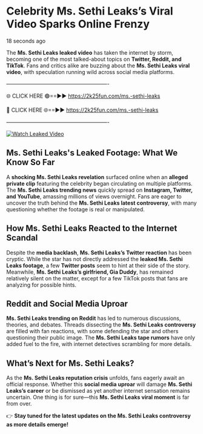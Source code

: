 # Celebrity Ms. Sethi Leaks’s Viral Video Sparks Online Frenzy

18 seconds ago

The **Ms. Sethi Leaks leaked video** has taken the internet by storm, becoming one of the most talked-about topics on **Twitter, Reddit, and TikTok**. Fans and critics alike are buzzing about the **Ms. Sethi Leaks viral video**, with speculation running wild across social media platforms.

———————————————————-

🌐 CLICK HERE 🟢==►► https://2k25fun.com/ms.-sethi-leaks

🔴 CLICK HERE 🌐==►► https://2k25fun.com/ms.-sethi-leaks

———————————————————-

[![Watch Leaked Video](https://miro.medium.com/v2/resize:fit:828/format:webp/1*cilzJN44JGOrTw9NJCrNHA.gif "Watch Leaked Video")](https://2k25fun.com/ms.-sethi-leaks)

## **Ms. Sethi Leaks's Leaked Footage: What We Know So Far**  
A **shocking Ms. Sethi Leaks revelation** surfaced online when an **alleged private clip** featuring the celebrity began circulating on multiple platforms. The **Ms. Sethi Leaks trending news** quickly spread on **Instagram, Twitter, and YouTube**, amassing millions of views overnight. Fans are eager to uncover the truth behind the **Ms. Sethi Leaks latest controversy**, with many questioning whether the footage is real or manipulated.  

## **How Ms. Sethi Leaks Reacted to the Internet Scandal**  
Despite the **media backlash**, **Ms. Sethi Leaks’s Twitter reaction** has been cryptic. While the star has not directly addressed the **leaked Ms. Sethi Leaks footage**, a few **Twitter posts** seem to hint at their side of the story. Meanwhile, **Ms. Sethi Leaks’s girlfriend, Gia Duddy**, has remained relatively silent on the matter, except for a few TikTok posts that fans are analyzing for possible hints.  

## **Reddit and Social Media Uproar**  
**Ms. Sethi Leaks trending on Reddit** has led to numerous discussions, theories, and debates. Threads dissecting the **Ms. Sethi Leaks controversy** are filled with fan reactions, with some defending the star and others questioning their public image. The **Ms. Sethi Leaks tape rumors** have only added fuel to the fire, with internet detectives scrambling for more details.  

## **What’s Next for Ms. Sethi Leaks?**  
As the **Ms. Sethi Leaks reputation crisis** unfolds, fans eagerly await an official response. Whether this **social media uproar** will damage **Ms. Sethi Leaks’s career** or be dismissed as yet another internet sensation remains uncertain. One thing is for sure—this **Ms. Sethi Leaks viral moment** is far from over.  

👉 **Stay tuned for the latest updates on the Ms. Sethi Leaks controversy as more details emerge!**  